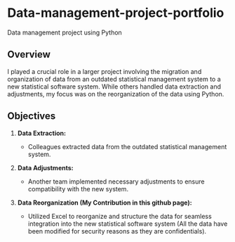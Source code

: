 # Data-management-project-portfolio
Data management project using Python


## Overview

I played a crucial role in a larger project involving the migration and organization of data from an outdated statistical management system to a new statistical software system. While others handled data extraction and adjustments, my focus was on the reorganization of the data using Python.

## Objectives

1. **Data Extraction:**
   - Colleagues extracted data from the outdated statistical management system.

2. **Data Adjustments:**
   - Another team implemented necessary adjustments to ensure compatibility with the new system.

3. **Data Reorganization (My Contribution in this github page):**
   - Utilized Excel to reorganize and structure the data for seamless integration into the new statistical software system (All the data have been modified for security reasons as they are confidentials).
